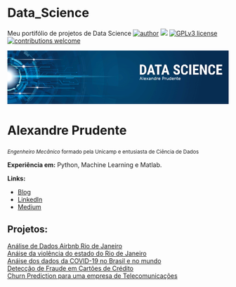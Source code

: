 # Data_Science
Meu portifólio de projetos de Data Science
[![author](https://img.shields.io/badge/author-alexandreprudente-red.svg)](https://www.linkedin.com/in/alexandreprudente/) [![](https://img.shields.io/badge/python-3.7+-blue.svg)](https://www.python.org/downloads/release/python-365/) [![GPLv3 license](https://img.shields.io/badge/License-GPLv3-blue.svg)](http://perso.crans.org/besson/LICENSE.html) [![contributions welcome](https://img.shields.io/badge/contributions-welcome-brightgreen.svg?style=flat)](https://github.com/AlexPNO/Data_Science)

<p align="center">
  <img src="banner_ds_Alexandre_Prudente.png" >
</p>

# Alexandre Prudente
<sub>*Engenheiro Mecânico* formado pela Unicamp e entusiasta de Ciência de Dados</sub>



**Experiência em:** Python, Machine Learning e Matlab.

**Links:**
* [Blog]()
* [LinkedIn](https://www.linkedin.com/in/alexandreprudente/)
* [Medium](https://prudenteale.medium.com/)


## Projetos:
[Análise de Dados Airbnb Rio de Janeiro](https://colab.research.google.com/drive/1Q3h0cwNcEOYPIAtIAZFcO7PRM4PuFMIy?usp=sharing)  
[Anáise da violência do estado do Rio de Janeiro](https://colab.research.google.com/drive/1Xyf7ExSbuyZfEYEEi2qxPdeaelZ304qH?usp=sharing)  
[Anáise dos dados da COVID-19 no Brasil e no mundo](https://colab.research.google.com/drive/161HidUDh2ydlgFI4tSi2SWmze196Ir3Y?usp=sharing)  
[Detecção de Fraude em Cartões de Crédito](https://colab.research.google.com/drive/1RddO5_MIP6MxYrH5pp9TSeAAK3oZLBtY?usp=sharing)  
[Churn Prediction para uma empresa de Telecomunicações](https://colab.research.google.com/drive/1xIRqQMDH1HSxBPwlkHATjo_tbb2dQk1q?usp=sharing)






